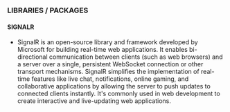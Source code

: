 ### LIBRARIES / PACKAGES
#### SIGNALR
- SignalR is an open-source library and framework developed by Microsoft for building real-time web applications. It enables bi-directional communication between clients (such as web browsers) and a server over a single, persistent WebSocket connection or other transport mechanisms. SignalR simplifies the implementation of real-time features like live chat, notifications, online gaming, and collaborative applications by allowing the server to push updates to connected clients instantly. It's commonly used in web development to create interactive and live-updating web applications.